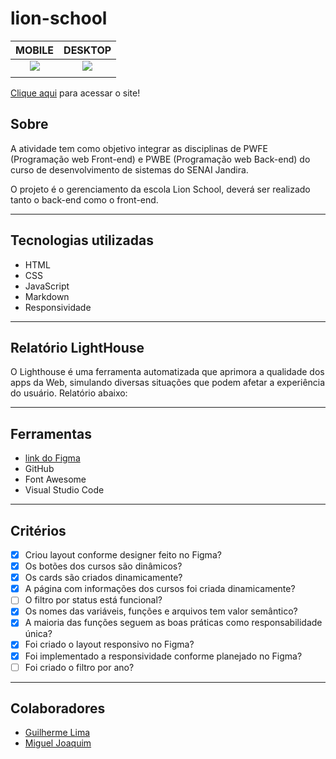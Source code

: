 # lion-school

|      MOBILE         |          DESKTOP       |
|:-------------------:|:-----------------------:
|![](./img/mobile.jpg)|![](./img/loginpage.jpg)|
|                     |                        |

[Clique aqui](https://guilima005.github.io/lion-school/) para acessar o site!

## **Sobre** 
A atividade tem como objetivo integrar as disciplinas de PWFE (Programação web Front-end) e PWBE (Programação web Back-end) do curso de desenvolvimento de sistemas do SENAI Jandira.

O projeto é o gerenciamento da escola Lion School, deverá ser realizado tanto o back-end como o front-end.

---
## **Tecnologias utilizadas**
- HTML
- CSS
- JavaScript
- Markdown
- Responsividade

---
## **Relatório LightHouse**

O Lighthouse é uma ferramenta automatizada que aprimora a qualidade dos apps da Web, simulando diversas situações que podem afetar a experiência do usuário. Relatório abaixo:

<!-- ![](./Front-End/img/screenshot-lighthouse.png) -->
---
##  **Ferramentas**
- [link do Figma](https://www.figma.com/file/Emb8kotEeBQBhvwQNZU9J3/Lion-School?node-id=0-1&t=cE4NMpiOYj5l2EI8-0)
- GitHub
- Font Awesome
- Visual Studio Code

---
## **Critérios**
- [x] Criou layout conforme designer feito no Figma?
- [x] Os botões dos cursos são dinâmicos?
- [x] Os cards são criados dinamicamente?
- [x] A página com informações dos cursos foi criada dinamicamente?
- [ ] O filtro por status está funcional?
- [x] Os nomes das variáveis, funções e arquivos tem valor semântico?
- [x] A maioria das funções seguem as boas práticas como responsabilidade única?
- [x] Foi criado o layout responsivo no Figma?
- [x] Foi implementado a responsividade conforme planejado no Figma?
- [ ] Foi criado o filtro por ano?

---
## **Colaboradores**
- [Guilherme Lima](https://github.com/GuiLima005)  
- [Miguel Joaquim](https://github.com/migueljoaquim)

